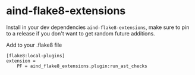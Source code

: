 # aind-flake8-extensions

Install in your dev dependencies `aind-flake8-extensions`, make sure to pin to a release if you don't want to get random future additions.

Add to your .flake8 file

```
[flake8:local-plugins]
extension =
    PF = aind_flake8_extensions.plugin:run_ast_checks
```
